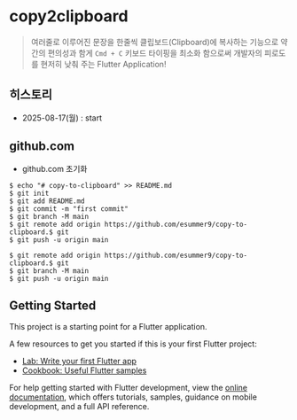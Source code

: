 # copy2clipboard

 > 여러줄로 이루어진 문장을 한줄씩 클립보드(Clipboard)에 복사하는 기능으로 약간의 편의성과 함게 `Cmd + C` 키보드 타이핑을 최소화 함으로써 개발자의 피로도를 현저히 낮춰 주는 Flutter Application!

## 히스토리
 - 2025-08-17(월) : start 


## github.com
 - github.com 초기화 

```shell
$ echo "# copy-to-clipboard" >> README.md
$ git init
$ git add README.md
$ git commit -m "first commit"
$ git branch -M main
$ git remote add origin https://github.com/esummer9/copy-to-clipboard.$ git
$ git push -u origin main
```

```shell
$ git remote add origin https://github.com/esummer9/copy-to-clipboard.$ git
$ git branch -M main
$ git push -u origin main
```

## Getting Started

This project is a starting point for a Flutter application.

A few resources to get you started if this is your first Flutter project:

- [Lab: Write your first Flutter app](https://docs.flutter.dev/get-started/codelab)
- [Cookbook: Useful Flutter samples](https://docs.flutter.dev/cookbook)

For help getting started with Flutter development, view the
[online documentation](https://docs.flutter.dev/), which offers tutorials,
samples, guidance on mobile development, and a full API reference.